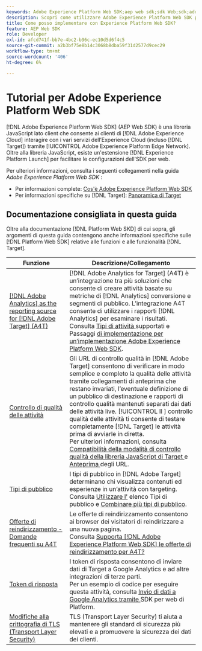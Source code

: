 ```yaml
---
keywords: Adobe Experience Platform Web SDK;aep web sdk;sdk Web;sdk;adobe experience cloud;piattaforma Edge network;adobe experience platform edge network;rete Edge;rete Edge;rete Edge aep edge
description: Scopri come utilizzare Adobe Experience Platform Web SDK per interagire con i vari servizi di Adobe Experience Cloud tramite AEP Edge Network.
title: Come posso implementare con Experience Platform Web SDK?
feature: AEP Web SDK
role: Developer
exl-id: afcd741f-bb7e-4bc2-b96c-ec10d5d6f4c5
source-git-commit: a2b3bf75e8b14c3068b8dba59f31d2577d9cec29
workflow-type: tm+mt
source-wordcount: '406'
ht-degree: 6%

---
```


# Tutorial per Adobe Experience Platform Web SDK

[!DNL Adobe Experience Platform Web SDK] (AEP Web SDK) è una libreria JavaScript lato client che consente ai clienti di  [!DNL Adobe Experience Cloud] interagire con i vari servizi dell’Experience Cloud (incluso  [!DNL Target]) tramite  [!UICONTROL Adobe Experience Platform Edge Network]. Oltre alla libreria JavaScript, esiste un&#39;estensione [!DNL Experience Platform Launch] per facilitare le configurazioni dell&#39;SDK per web.

Per ulteriori informazioni, consulta i seguenti collegamenti nella guida *Adobe Experience Platform Web SDK* :

* Per informazioni complete: [Cos&#39;è Adobe Experience Platform Web SDK](https://experienceleague.adobe.com/docs/experience-platform/edge/home.html)
* Per informazioni specifiche su [!DNL Target]: [Panoramica di Target](https://experienceleague.adobe.com/docs/experience-platform/edge/personalization/adobe-target/target-overview.html)

## Documentazione consigliata in questa guida

Oltre alla documentazione [!DNL Platform Web SKD] di cui sopra, gli argomenti di questa guida contengono anche informazioni specifiche sulle [!DNL Platform Web SDK] relative alle funzioni e alle funzionalità [!DNL Target].

| Funzione | Descrizione/Collegamento |
| --- | --- |
| [[!DNL Adobe Analytics] as the reporting source for [!DNL Adobe Target] (A4T)](/help/c-integrating-target-with-mac/a4t/a4t.md) | [!DNL Adobe Analytics for Target] (A4T) è un’integrazione tra più soluzioni che consente di creare attività basate su metriche di  [!DNL Analytics] conversione e segmenti di pubblico. L’integrazione A4T consente di utilizzare i rapporti [!DNL Analytics] per esaminare i risultati.<br>Consulta  [Tipi di attività ](/help/c-integrating-target-with-mac/a4t/a4t.md#section_F487896214BF4803AF78C552EF1669AA) supportati e Passaggi  [di implementazione per un’implementazione Adobe Experience Platform Web SDK](/help/c-integrating-target-with-mac/a4t/a4timplementation.md#platform). |
| [Controllo di qualità delle attività](/help/c-activities/c-activity-qa/activity-qa.md) | Gli URL di controllo qualità in [!DNL Adobe Target] consentono di verificare in modo semplice e completo la qualità delle attività tramite collegamenti di anteprima che restano invariati, l’eventuale definizione di un pubblico di destinazione e rapporti di controllo qualità mantenuti separati dai dati delle attività live. [!UICONTROL Il ] controllo qualità delle attività ti consente di testare completamente  [!DNL Target] le attività prima di avviarle in diretta.<br>Per ulteriori informazioni, consulta  [Compatibilità della modalità di controllo qualità della libreria JavaScript di Target ](/help/c-activities/c-activity-qa/activity-qa.md#compatibility) e  [Anteprima ](/help/c-activities/c-activity-qa/activity-qa.md#preview) degli URL. |
| [Tipi di pubblico](/help/c-target/target.md) | I tipi di pubblico in [!DNL Adobe Target] determinano chi visualizza contenuti ed esperienze in un’attività con targeting.<br>Consulta  [Utilizzare l&#39;](/help/c-target/c-audiences/audiences.md#use-list) elenco Tipi di pubblico e  [Combinare più tipi di pubblico](/help/c-target/combining-multiple-audiences.md). |
| [Offerte di reindirizzamento - Domande frequenti su A4T](/help/c-integrating-target-with-mac/a4t/r-a4t-faq/a4t-faq-redirect-offers.md) | Le offerte di reindirizzamento consentono ai browser dei visitatori di reindirizzare a una nuova pagina.<br>Consulta  [Supporta  [!DNL Adobe Experience Platform Web SDK] le offerte di reindirizzamento per A4T?](/help/c-integrating-target-with-mac/a4t/r-a4t-faq/a4t-faq-redirect-offers.md#platform) |
| [Token di risposta](/help/administrating-target/response-tokens.md) | I token di risposta consentono di inviare dati di Target a Google Analytics e ad altre integrazioni di terze parti.<br>Per un esempio di codice per eseguire questa attività, consulta  [Invio di dati a Google Analytics tramite ](/help/administrating-target/response-tokens.md#platform-web-sdk) SDK per web di Platform. |
| [Modifiche alla crittografia di TLS (Transport Layer Security)](/help/c-implementing-target/c-considerations-before-you-implement-target/tls-transport-layer-security-encryption.md) | TLS (Transport Layer Security) ti aiuta a mantenere gli standard di sicurezza più elevati e a promuovere la sicurezza dei dati dei clienti. |
